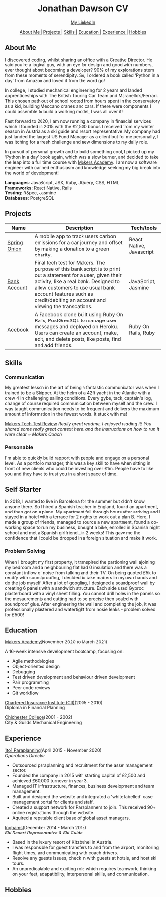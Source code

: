 <h1 align="center">Jonathan Dawson CV</h1>

<div align="center">

[My LinkedIn](https://www.linkedin.com/in/jondawson87/)

[About Me ](#aboutme)|
[Projects ](#projects) |
[Skills ](#skills) |
[Education ](#education) |
[Experience ](#experience) |
[Hobbies ](#hobbies)

</div>

## About Me 

I discovered coding, whilst sharing an office with a Creative Director. He said you’re a logical guy, with an eye for design and good with numbers, ever thought about becoming a developer? 90% of my explorations stem from these moments of serendipity. So, I ordered a book called ‘Python in a day’ from Amazon and loved it from the word go!

In college, I studied mechanical engineering for 2 years and landed apprenticeships with The British Touring Car Team and Maranello’s/Ferrari. This chosen path out of school rooted from hours spent in the conservatory as a kid, building Meccano cranes and cars. If there were components I could assemble to build a working model, I was all over it! 

Fast forward to 2020, I am now running a company in financial services which I founded in 2015 with the £2,500 bonus I received from my winter season in Austria as a ski guide and resort representative. My company had just landed the largest US Fund Manager as a client but for me personally, I was itching for a fresh challenge and new dimensions to my daily role. 

In pursuit of personal growth and to build something cool, I picked up my ‘Python in a day’ book again, which was a slow burner, and decided to take the leap into a full time course with [Makers Academy](https://makers.tech). I am now a software engineer with canned enthusiasm and knowledge seeking my big break into the world of development!

**Languages**: JavaScript, JSX, Ruby, JQuery, CSS, HTML <br>
**Frameworks**: React Native, Rails <br>
**Testing**: RSpec, Jasmine <br>
**Databases**: PostgreSQL <br>

## Projects

 Name                                                              | Description                                                                                                                                                                                                                                          | Tech/tools                           |
| ----------------------------------------------------------------- | ---------------------------------------------------------------------------------------------------------------------------------------------------------------------------------------------------------------------------------------------------- | ------------------------------------ |
| [Spring Onion](https://github.com/bullhornfixie/First-MobileApp-With-ReactNative) | A mobile app to track users carbon emissions for a car journey and offset by making a donation to a green charity.                                                    | React Native, Javascript      |
| [Bank Account](https://github.com/bullhornfixie/tech-test-wk10-Makers)  | Final tech test for Makers. The purpose of this bank script is to print out a statement for a user, given their activity, like a real bank. Designed to allow customers to use usual bank account features such as credit/debiting an account and viewing the transcations.                                           | JavaScript,  Jasmine          |
| [Acebook](https://github.com/bullhornfixie/acebook-BBB)   | A Facebook clone built using Ruby On Rails, PostGresSQL to manage user messages and deployed on Heroku. Users can create an account, make, edit, and delete posts, like posts, find and add friends.                    | Ruby On Rails, Ruby           |

## Skills

### Communication 
My greatest lesson in the art of being a fantastic communicator was when I trained to be a Skipper. At the helm of a 42ft yacht in the 
Atlantic with a crew 4 in challenging sailing conditions. Every gybe, tack, captain's log, change of course required communication between myself and the crew. I was taught communication needs to be frequent and delivers the maximum amount of information in the fewest words. It stuck with me! 

[Makers Tech Test Review](https://github.com/bullhornfixie/tech-test2-WK10-Makers)
*Really great readme, I enjoyed reading it! You shared some really great context here, and the instructions on how to run it were clear ~ Makers Coach*

### Personable 
I'm able to quickly build rapport with people and engage on a personal level. As a portfolio manager, this was a key skill to have when sitting in front of new clients who could be investing over £1m. People have to like you and they have to trust you in a short space of time. 

## Self Starter 
In 2018, I wanted to live in Barcelona for the summer but didn't know anyone there. So I hired a Spanish teacher in England, found an apartment, and then got on a plane. My apartment fell through hours after arriving and I stayed in a hotel with a terrace for 2 nights to work out a plan B. Here, I made a group of friends, managed to source a new apartment, found a co-working space to run my business, brought a bike, enrolled in Spanish night school and met a Spanish girlfriend...in 2 weeks! This gave me the confidence that I could be dropped in a foreign situation and make it work.

### Problem Solving 
When I brought my first property, it transpired the partioning wall ajoining my bedroom and a neighbouring flat had 0 insulation and there was a constant inflow of noise from talking and their TV. On being quoted £5k to rectify with soundproofing, I decided to take matters in my own hands and do the job myself. After a lot of googling, I designed a soundproof wall by creating 6 panels with a sandwich structure. Each side used Gyproc plasterboard with a vinyl sheet filling. You cannot drill holes in the panels so the mesaurements and cutting had to be precise then sealed with soundproof glue. After engineering the wall and completing the job, it was professionally plastered and watertight from nosie leaks - problem solved for £500!

## Education 
[Makers Academy](https://makers.tech)(November 2020 to March 2021)

A 16-week intensive development bootcamp, focusing on:

* Agile methodologies
* Object-oriented design
* Debugging
* Test driven development and behaviour driven development
* Pair programming
* Peer code reviews
* Git workflow

[Chartered Insurance Institute (CII)](https://www.cii.co.uk/)(2005 - 2010) <br>
Diploma in Financial Planning 

[Chichester College](https://www.chichester.ac.uk/)(2001 - 2002) <br>
City & Guilds Mechanical Engineering 

## Experience 
[1to1 Paraplanning](https://1to1paraplanning.co.uk/)(April 2015 - November 2020)<br>
*Operations Director*

* Outsourced paraplanning and recruitment for the asset management sector. 
* Founded the company in 2015 with starting capital of £2,500 and achieved £60,000 turnover in year 3. 
* Managed IT infrastructure, finances, business development and team management. 
* Built and designed the website and integrated a 'white labelled' case management portal for clients and staff.
* Created a support network for Paraplanners to join. This received 90+ online registrations through the website. 
* Aquired a reputable client base of global asset managers. 

[Inghams](https://www.inghams.co.uk/ski-holidays)(December 2014 - March 2015) <br>
*Ski Resort Representative & Ski Guide*

* Based in the luxury resort of Kitzbuhel in Austria. 
* I was responsible for guest transfers to and from the airport, monitoring flight times, and communicating with coach drivers. 
* Resolve any guests issues, check in with guests at hotels, and host ski tours.
* An unpredicatable and exciting role which requires teamwork, thinking on your feet, adapatibility, interpersonal skills, and communication.

## Hobbies


